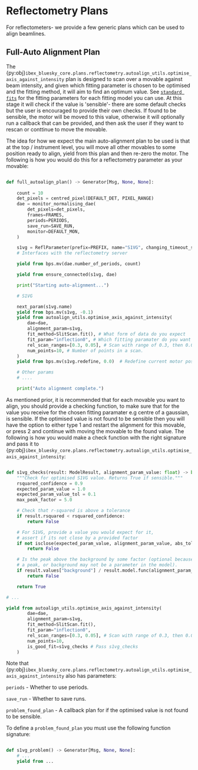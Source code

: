 # Reflectometry Plans

For reflectometers- we provide a few generic plans which can be used to align beamlines.

## Full-Auto Alignment Plan

The {py:obj}`ibex_bluesky_core.plans.reflectometry.autoalign_utils.optimise_axis_against_intensity` plan is designed to scan over a movable against beam intensity, and given which fitting parameter is chosen to be optimised and the fitting method, it will aim to find an optimum value. See [`standard fits`](../fitting/standard_fits.md) for the fitting parameters for each fitting model you can use. At this stage it will check if the value is 'sensible'- there are some default checks but the user is encouraged to provide their own checks. If found to be sensible, the motor will be moved to this value, otherwise it will optionally run a callback that can be provided, and then ask the user if they want to rescan or conttinue to move the movable.

The idea for how we expect the main auto-alignment plan to be used is that at the top / instrument level, you will move all other movables to some position ready to align, yield from this plan and then re-zero the motor.
The following is how you would do this for a reflectometry parameter as your movable:

```python

def full_autoalign_plan() -> Generator[Msg, None, None]:
 
    count = 10
    det_pixels = centred_pixel(DEFAULT_DET, PIXEL_RANGE)
    dae = monitor_normalising_dae(
        det_pixels=det_pixels,
        frames=FRAMES,
        periods=PERIODS,
        save_run=SAVE_RUN,
        monitor=DEFAULT_MON,
    )

    s1vg = ReflParameter(prefix=PREFIX, name="S1VG", changing_timeout_s=60)
    # Interfaces with the reflectometry server

    yield from bps.mv(dae.number_of_periods, count)

    yield from ensure_connected(s1vg, dae)

    print("Starting auto-alignment...")

    # S1VG

    next_param(s1vg.name)
    yield from bps.mv(s1vg, -0.1)
    yield from autoalign_utils.optimise_axis_against_intensity(
        dae=dae,
        alignment_param=s1vg,
        fit_method=SlitScan.fit(), # What form of data do you expect
        fit_param="inflection0", # Which fitting paramater do you want to optimise
        rel_scan_ranges=[0.3, 0.05], # Scan with range of 0.3, then 0.05
        num_points=10, # Number of points in a scan.
    )
    yield from bps.mv(s1vg.redefine, 0.0)  # Redefine current motor position to be 0

    # Other params
    # ....

    print("Auto alignment complete.")

```

As mentioned prior, it is recommended that for each movable you want to align, you should provide a checking function, to make sure that for the value you receive for the chosen fitting paramater e.g centre of a gaussian, is sensible. If the optimised value is not found to be sensible then you will have the option to either type 1 and restart the alignment for this movable, or press 2 and continue with moving the movable to the found value. The following is how you would make a check function with the right signature and pass it to {py:obj}`ibex_bluesky_core.plans.reflectometry.autoalign_utils.optimise_axis_against_intensity`:

```python

def s1vg_checks(result: ModelResult, alignment_param_value: float) -> bool: # Must take a ModelResult and a float
    """Check for optimised S1VG value. Returns True if sensible."""
    rsquared_confidence = 0.9
    expected_param_value = 1.0
    expected_param_value_tol = 0.1
    max_peak_factor = 5.0

    # Check that r-squared is above a tolerance
    if result.rsquared < rsquared_confidence:
        return False

    # For S1VG, provide a value you would expect for it,
    # assert if its not close by a provided factor
    if not isclose(expected_param_value, alignment_param_value, abs_tol=expected_param_value_tol):
        return False

    # Is the peak above the background by some factor (optional because param may not be for
    # a peak, or background may not be a parameter in the model).
    if result.values["background"] / result.model.func(alignment_param_value) <= max_peak_factor:
        return False

    return True

# ...

yield from autoalign_utils.optimise_axis_against_intensity(
        dae=dae,
        alignment_param=s1vg,
        fit_method=SlitScan.fit(),
        fit_param="inflection0",
        rel_scan_ranges=[0.3, 0.05], # Scan with range of 0.3, then 0.05
        num_points=10,
        is_good_fit=s1vg_checks # Pass s1vg_checks
    )

```

Note that {py:obj}`ibex_bluesky_core.plans.reflectometry.autoalign_utils.optimise_axis_against_intensity` also has parameters:

`periods` - Whether to use periods.

`save_run` - Whether to save runs.

`problem_found_plan` - A callback plan for if the optimised value is not found to be sensible.

To define a `problem_found_plan` you must use the following function signature:

```python

def s1vg_problem() -> Generator[Msg, None, None]:
    # ...
    yield from ...

```
